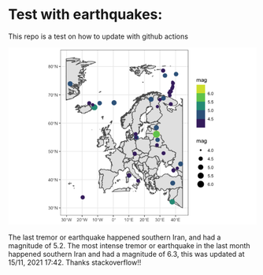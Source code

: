 <!-- README.md is generated from README.Rmd. Please edit that file -->

Test with earthquakes:
======================

This repo is a test on how to update with github actions

![](man/figures/README-unnamed-chunk-2-1.png)

The last tremor or earthquake happened southern Iran, and had a
magnitude of 5.2. The most intense tremor or earthquake in the last
month happened southern Iran and had a magnitude of 6.3, this was
updated at 15/11, 2021 17:42. Thanks stackoverflow!!
